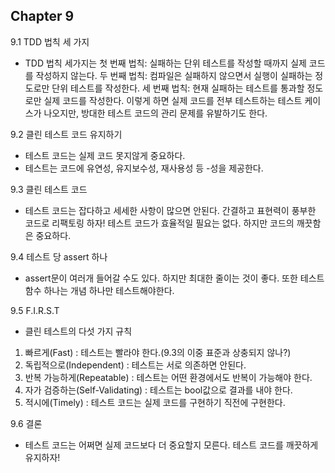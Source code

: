 ## Chapter 9

9.1 TDD 법칙 세 가지
 - TDD 법칙 세가지는
첫 번째 법칙: 실패하는 단위 테스트를 작성할 때까지 실제 코드를 작성하지 않는다.
두 번째 법칙: 컴파일은 실패하지 않으면서 실행이 실패하는 정도로만 단위 테스트를 작성한다.
세 번째 법칙: 현재 실패하는 테스트를 통과할 정도로만 실제 코드를 작성한다.
이렇게 하면 실제 코드를 전부 테스트하는 테스트 케이스가 나오지만, 방대한 테스트 코드의 관리 문제를 유발하기도 한다.

9.2 클린 테스트 코드 유지하기
 - 테스트 코드는 실제 코드 못지않게 중요하다.
 - 테스트는 코드에 유연성, 유지보수성, 재사용성 등 -성을 제공한다.

9.3 클린 테스트 코드
 - 테스트 코드는 잡다하고 세세한 사항이 많으면 안된다. 간결하고 표현력이 풍부한 코드로 리팩토링 하자!
테스트 코드가 효율적일 필요는 없다. 하지만 코드의 깨끗함은 중요하다.

9.4 테스트 당 assert 하나
 - assert문이 여러개 들어갈 수도 있다. 하지만 최대한 줄이는 것이 좋다. 또한 테스트 함수 하나는 개념 하나만 테스트해야한다.

9.5 F.I.R.S.T
 - 클린 테스트의 다섯 가지 규칙
1. 빠르게(Fast) : 테스트는 빨라야 한다.(9.3의 이중 표준과 상충되지 않나?)
2. 독립적으로(Independent) : 테스트는 서로 의존하면 안된다.
3. 반복 가능하게(Repeatable) : 테스트는 어떤 환경에서도 반복이 가능해야 한다.
4. 자가 검증하는(Self-Validating) : 테스트는 bool값으로 결과를 내야 한다.
5. 적시에(Timely) : 테스트 코드는 실제 코드를 구현하기 직전에 구현한다.

9.6 결론
 - 테스트 코드는 어쩌면 실제 코드보다 더 중요할지 모른다. 테스트 코드를 깨끗하게 유지하자!
